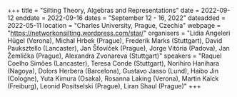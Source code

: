 +++
title = "Silting Theory, Algebras and Representations"
date = 2022-09-12
enddate = 2022-09-16
dates = "September 12 - 16, 2022"
dateadded = 2022-05-11
location = "Charles University, Prague, Czechia"
webpage = "https://networkonsilting.wordpress.com/star/"
organisers = "Lidia Angeleri Hügel (Verona), Michal Hrbek (Prague), Frederik Marks (Stuttgart), David Pauksztello (Lancaster), Jan Šťovíček (Prague), Jorge Vitória (Padova), Jan Žemlička (Prague), Alexandra Zvonareva (Stuttgart)"
speakers = "Raquel Coelho Simões (Lancaster), Teresa Conde (Stuttgart), Norihiro Hanihara (Nagoya), Dolors Herbera (Barcelona), Gustavo Jasso (Lund), Haibo Jin (Cologne), Yuta Kimura (Osaka), Rosanna Laking (Verona), Martin Kalck (Freiburg), Leonid Positselski (Prague), Liran Shaul (Prague)"
+++
